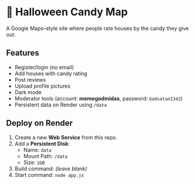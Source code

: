 # 🎃 Halloween Candy Map

A Google Maps–style site where people rate houses by the candy they give out.

## Features
- Register/login (no email)
- Add houses with candy rating
- Post reviews
- Upload profile pictures
- Dark mode
- Moderator tools (account: **memegodmidas**, password: `Godsatan1342`)
- Persistent data on Render using `/data`

## Deploy on Render
1. Create a new **Web Service** from this repo.
2. Add a **Persistent Disk**:
   - Name: `data`
   - Mount Path: `/data`
   - Size: `1GB`
3. Build command: *(leave blank)*
4. Start command: `node app.js`
